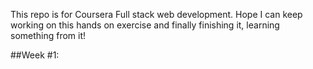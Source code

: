 This repo is for Coursera Full stack web development.
Hope I can keep working on this hands on exercise and finally finishing it, learning something from it!

##Week #1:
